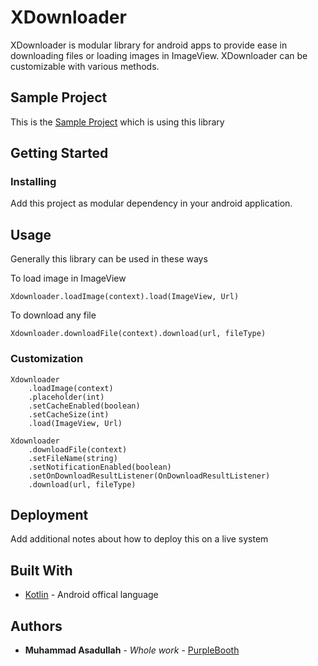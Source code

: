 # XDownloader

XDownloader is modular library for android apps to provide ease in downloading files or loading images in ImageView. XDownloader can be customizable with various methods.

## Sample Project
This is the [Sample Project](https://github.com/asad-ab/DownloadAnything/tree/master/app) which is using this library


## Getting Started

### Installing

Add this project as modular dependency in your android application.

## Usage

Generally this library can be used in these ways

To load image in ImageView
```
Xdownloader.loadImage(context).load(ImageView, Url)
```

To download any file
```
Xdownloader.downloadFile(context).download(url, fileType)
```

### Customization

```
Xdownloader
	.loadImage(context)
	.placeholder(int)   
	.setCacheEnabled(boolean)
	.setCacheSize(int)
	.load(ImageView, Url)
	
Xdownloader
	.downloadFile(context)
	.setFileName(string)
	.setNotificationEnabled(boolean)
	.setOnDownloadResultListener(OnDownloadResultListener)
	.download(url, fileType)
```

## Deployment

Add additional notes about how to deploy this on a live system

## Built With

* [Kotlin](http://kotlinlang.org) - Android offical language

## Authors

* **Muhammad Asadullah** - *Whole work* - [PurpleBooth](https://github.com/asad-ab)
